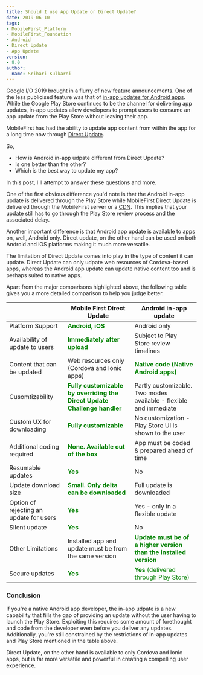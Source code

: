 ```yaml
---
title: Should I use App Update or Direct Update? 
date: 2019-06-10
tags:
- MobileFirst_Platform
- MobileFirst_Foundation
- Android
- Direct Update
- App Update
version:
- 8.0
author:
  name: Srihari Kulkarni
---
```


Google I/O 2019 brought in a flurry of new feature announcements. One of the less publicised feature was that of [in-app updates for Android apps](https://developer.android.com/guide/app-bundle/in-app-updates). While the Google Play Store continues to be the channel for delivering app updates, in-app updates allow developers to prompt users to consume an app update from the Play Store without leaving their app. 

MobileFirst has had the ability to update app content from within the app for a long time now through [Direct Update](https://mobilefirstplatform.ibmcloud.com/tutorials/en/foundation/8.0/application-development/direct-update/). 

So, 
* How is Android in-app udpate different from Direct Update?
* Is one better than the other? 
* Which is the best way to update my app? 

In this post, I'll attempt to answer these questions and more.

One of the first obvious difference you'd note is that the Android in-app update is delivered through the Play Store while MobileFirst Direct Update is delivered through the MobileFirst server or a [CDN](http://mobilefirstplatform.ibmcloud.com/tutorials/en/foundation/8.0/application-development/direct-update/cdn-support/). This implies that your update still has to go through the Play Store review process and the associated delay. 

Another important difference is that Android app update is available to apps on, well, Android only. Direct update, on the other hand can be used on both Android and iOS platforms making it much more versatile. 

The limitation of Direct Update comes into play in the type of content it can update. Direct Update can only udpate web resources of Cordova-based apps, whereas the Android app update can update native content too and is perhaps suited to native apps. 

Apart from the major comparisons highlighted above, the following table gives you a more detailed comparison to help you judge better. 

|                                         | Mobile First Direct Update                                            | Android in-app update                                             |
|-----------------------------------------|----------------------------------------------------------------------|-------------------------------------------------------------------|
| Platform Support                        | <span style="color:green">**Android, iOS**</span>                                                         | Android only                                                      |
| Availability of update to users         | <span style="color:green">**Immediately after upload**</span>                                             | Subject to Play Store review timelines                            |
| Content that can be updated             | Web resources only (Cordova and Ionic apps)                                                  | <span style="color:green">**Native code (Native Android apps)**</span>                                                       |
| Cusomtizability                         | <span style="color:green">**Fully customizable by overriding the Direct Update Challenge handler**</span> | Partly customizable. Two modes available - flexible and immediate |
| Custom UX for downloading               | <span style="color:green">**Fully customizable**</span>                                                  | No customization - Play Store UI is shown to the user             |
| Additional coding required              | <span style="color:green">**None. Available out of the box**</span>                                       | App must be coded & prepared ahead of time                        |
| Resumable updates                       | <span style="color:green">**Yes**</span>                                                                  | No                                                                |
| Update download size                    | <span style="color:green">**Small. Only delta can be downloaded**</span>                                  | Full update is downloaded                                         |
| Option of rejecting an update for users | <span style="color:green">**Yes**</span>                                                                  | Yes - only in a flexible update                                   |
| Silent update                           | <span style="color:green">**Yes**</span>                                                                  | No                                                                |
| Other Limitations                       |Installed app and update must be from the same version                                            |<span style="color:green">**Update must be of a higher version than the installed version**</span>                                      |
|Secure updates                           |<span style="color:green">**Yes**</span>        |<span style="color:green">**Yes** (delivered through Play Store)          |

### Conclusion

If you're a native Android app developer, the in-app udpate is a new capability that fills the gap of providing an update without the user having to launch the Play Store. Exploiting this requires some amount of forethought and code from the developer even before you deliver any updates. Additionally, you're still constrained by the restrictions of in-app updates and Play Store mentioned in the table above.

Direct Update, on the other hand is available to only Cordova and Ionic apps, but is far more versatile and powerful in creating a compelling user experience. 
